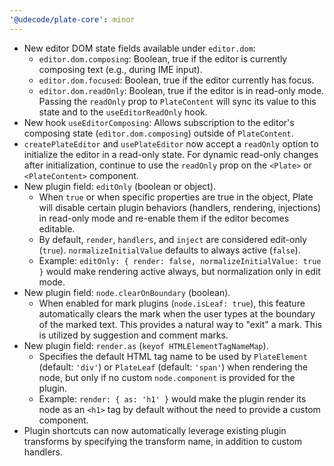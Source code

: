 ```yaml
---
'@udecode/plate-core': minor
---
```


- New editor DOM state fields available under `editor.dom`:
  - `editor.dom.composing`: Boolean, true if the editor is currently composing text (e.g., during IME input).
  - `editor.dom.focused`: Boolean, true if the editor currently has focus.
  - `editor.dom.readOnly`: Boolean, true if the editor is in read-only mode. Passing the `readOnly` prop to `PlateContent` will sync its value to this state and to the `useEditorReadOnly` hook.
- New hook `useEditorComposing`: Allows subscription to the editor's composing state (`editor.dom.composing`) outside of `PlateContent`.
- `createPlateEditor` and `usePlateEditor` now accept a `readOnly` option to initialize the editor in a read-only state. For dynamic read-only changes after initialization, continue to use the `readOnly` prop on the `<Plate>` or `<PlateContent>` component.
- New plugin field: `editOnly` (boolean or object).
  - When `true` or when specific properties are true in the object, Plate will disable certain plugin behaviors (handlers, rendering, injections) in read-only mode and re-enable them if the editor becomes editable.
  - By default, `render`, `handlers`, and `inject` are considered edit-only (`true`). `normalizeInitialValue` defaults to always active (`false`).
  - Example: `editOnly: { render: false, normalizeInitialValue: true }` would make rendering active always, but normalization only in edit mode.
- New plugin field: `node.clearOnBoundary` (boolean).
  - When enabled for mark plugins (`node.isLeaf: true`), this feature automatically clears the mark when the user types at the boundary of the marked text. This provides a natural way to "exit" a mark. This is utilized by suggestion and comment marks.
- New plugin field: `render.as` (`keyof HTMLElementTagNameMap`).
  - Specifies the default HTML tag name to be used by `PlateElement` (default: `'div'`) or `PlateLeaf` (default: `'span'`) when rendering the node, but only if no custom `node.component` is provided for the plugin.
  - Example: `render: { as: 'h1' }` would make the plugin render its node as an `<h1>` tag by default without the need to provide a custom component.
- Plugin shortcuts can now automatically leverage existing plugin transforms by specifying the transform name, in addition to custom handlers.
